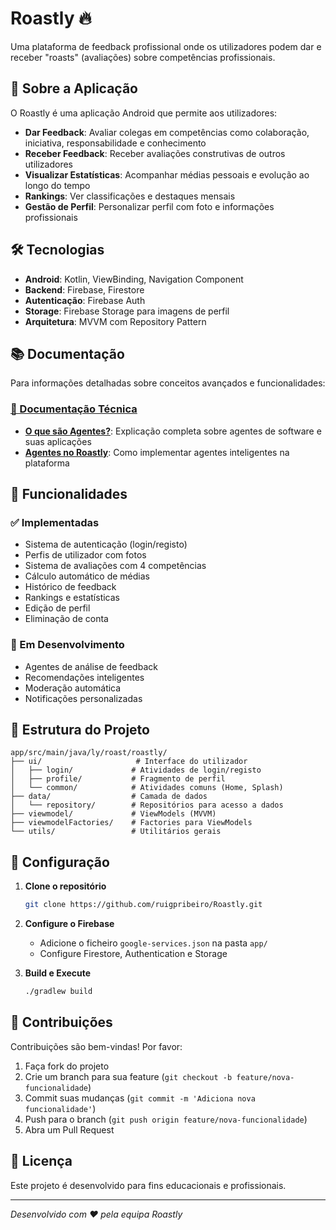 # Roastly 🔥

Uma plataforma de feedback profissional onde os utilizadores podem dar e receber "roasts" (avaliações) sobre competências profissionais.

## 📱 Sobre a Aplicação

O Roastly é uma aplicação Android que permite aos utilizadores:

- **Dar Feedback**: Avaliar colegas em competências como colaboração, iniciativa, responsabilidade e conhecimento
- **Receber Feedback**: Receber avaliações construtivas de outros utilizadores
- **Visualizar Estatísticas**: Acompanhar médias pessoais e evolução ao longo do tempo
- **Rankings**: Ver classificações e destaques mensais
- **Gestão de Perfil**: Personalizar perfil com foto e informações profissionais

## 🛠️ Tecnologias

- **Android**: Kotlin, ViewBinding, Navigation Component
- **Backend**: Firebase, Firestore
- **Autenticação**: Firebase Auth
- **Storage**: Firebase Storage para imagens de perfil
- **Arquitetura**: MVVM com Repository Pattern

## 📚 Documentação

Para informações detalhadas sobre conceitos avançados e funcionalidades:

### [📖 Documentação Técnica](docs/)

- **[O que são Agentes?](docs/agentes.md)**: Explicação completa sobre agentes de software e suas aplicações
- **[Agentes no Roastly](docs/agentes-roastly.md)**: Como implementar agentes inteligentes na plataforma

## 🚀 Funcionalidades

### ✅ Implementadas
- Sistema de autenticação (login/registo)
- Perfis de utilizador com fotos
- Sistema de avaliações com 4 competências
- Cálculo automático de médias
- Histórico de feedback
- Rankings e estatísticas
- Edição de perfil
- Eliminação de conta

### 🔄 Em Desenvolvimento
- Agentes de análise de feedback
- Recomendações inteligentes
- Moderação automática
- Notificações personalizadas

## 📁 Estrutura do Projeto

```
app/src/main/java/ly/roast/roastly/
├── ui/                     # Interface do utilizador
│   ├── login/             # Atividades de login/registo
│   ├── profile/           # Fragmento de perfil
│   └── common/            # Atividades comuns (Home, Splash)
├── data/                  # Camada de dados
│   └── repository/        # Repositórios para acesso a dados
├── viewmodel/             # ViewModels (MVVM)
├── viewmodelFactories/    # Factories para ViewModels
└── utils/                 # Utilitários gerais
```

## 🔧 Configuração

1. **Clone o repositório**
   ```bash
   git clone https://github.com/ruigpribeiro/Roastly.git
   ```

2. **Configure o Firebase**
   - Adicione o ficheiro `google-services.json` na pasta `app/`
   - Configure Firestore, Authentication e Storage

3. **Build e Execute**
   ```bash
   ./gradlew build
   ```

## 👥 Contribuições

Contribuições são bem-vindas! Por favor:

1. Faça fork do projeto
2. Crie um branch para sua feature (`git checkout -b feature/nova-funcionalidade`)
3. Commit suas mudanças (`git commit -m 'Adiciona nova funcionalidade'`)
4. Push para o branch (`git push origin feature/nova-funcionalidade`)
5. Abra um Pull Request

## 📄 Licença

Este projeto é desenvolvido para fins educacionais e profissionais.

---

*Desenvolvido com ❤️ pela equipa Roastly*